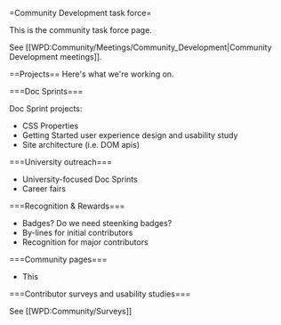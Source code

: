 =Community Development task force=

This is the community task force page.

See [[WPD:Community/Meetings/Community_Development|Community Development meetings]].

==Projects==
Here's what we're working on.

===Doc Sprints===

Doc Sprint projects:
* CSS Properties
* Getting Started user experience design and usability study
* Site architecture (i.e. DOM apis)

===University outreach===

* University-focused Doc Sprints
* Career fairs

===Recognition & Rewards===

* Badges? Do we need steenking badges?
* By-lines for initial contributors
* Recognition for major contributors

===Community pages===

* This

===Contributor surveys and usability studies===

See [[WPD:Community/Surveys]]